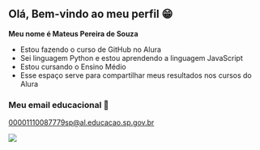 ## Olá, Bem-vindo ao meu perfil 😁

**Meu nome é Mateus Pereira de Souza**

- Estou fazendo o curso de GitHub no Alura
- Sei linguagem Python e estou aprendendo a linguagem JavaScript
- Estou cursando o Ensino Médio
- Esse espaço serve para compartilhar meus resultados nos cursos do Alura

### Meu email educacional 📩

00001110087779sp@al.educacao.sp.gov.br

![](https://media.tenor.com/mtiOW6O-k8YAAAAM/shrek-shrek-rizz.gif)
